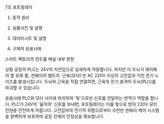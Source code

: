 7조 포토릴레이



1. 동작 원리


2. 실물사진 및 설명


3. 데이터시트 및 설명


4. 구체적 응용사례

스마트 팩토리의 컨트롤 패널 내부 현장

상황
공장의 PLC는 24V의 저전압으로 섬세하게 작동합니다.
하지만 이 두뇌가 제어해야 할 로봇 팔, 컨베이어 벨트의 '근육(모터)'은 AC 220V 이상의 고전압과 거친 전기 노이즈를 발생시킵니다.
두뇌와 근육을 직접 연결하면, 근육의 전기 충격이 두뇌(PLC)를 파괴할 수 있습니다.

응용사례
PLC와 모터 사이에 위치하여 '빛'으로만 신호를 전달하는 번역가 역할을 합니다.
PLC가 24V의 '움직여' 신호를 보내면, 포토릴레이는 이를 빛으로 받아 220V 모터 전원을 안전하게 켜줍니다.
고전압부의 전기적 위험으로부터 수천만 원짜리 제어 시스템을 완벽하게 보호하여 공장 전체의 안정성을 확보합니다.
